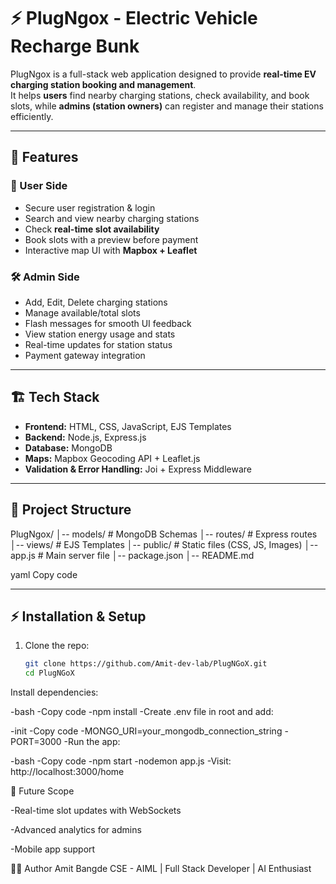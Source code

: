 # ⚡ PlugNgox - Electric Vehicle Recharge Bunk

PlugNgox is a full-stack web application designed to provide **real-time EV charging station booking and management**.  
It helps **users** find nearby charging stations, check availability, and book slots, while **admins (station owners)** can register and manage their stations efficiently.

---

## 🚀 Features

### 👤 User Side
- Secure user registration & login
- Search and view nearby charging stations
- Check **real-time slot availability**
- Book slots with a preview before payment
- Interactive map UI with **Mapbox + Leaflet**

### 🛠️ Admin Side
- Add, Edit, Delete charging stations
- Manage available/total slots
- Flash messages for smooth UI feedback
- View station energy usage and stats
- Real-time updates for station status
- Payment gateway integration


---

## 🏗️ Tech Stack

- **Frontend:** HTML, CSS, JavaScript, EJS Templates  
- **Backend:** Node.js, Express.js  
- **Database:** MongoDB  
- **Maps:** Mapbox Geocoding API + Leaflet.js  
- **Validation & Error Handling:** Joi + Express Middleware  

---

## 📂 Project Structure

PlugNgox/
│-- models/ # MongoDB Schemas
│-- routes/ # Express routes
│-- views/ # EJS Templates
│-- public/ # Static files (CSS, JS, Images)
│-- app.js # Main server file
│-- package.json
│-- README.md

yaml
Copy code

---

## ⚡ Installation & Setup

1. Clone the repo:
   ```bash
   git clone https://github.com/Amit-dev-lab/PlugNGoX.git
   cd PlugNGoX
Install dependencies:

-bash
-Copy code
-npm install
-Create .env file in root and add:

-init
-Copy code
-MONGO_URI=your_mongodb_connection_string
-PORT=3000
-Run the app:

-bash
-Copy code
-npm start 
-nodemon app.js
-Visit: http://localhost:3000/home


📌 Future Scope

-Real-time slot updates with WebSockets

-Advanced analytics for admins

-Mobile app support

👨‍💻 Author
Amit Bangde
CSE - AIML | Full Stack Developer | AI Enthusiast
